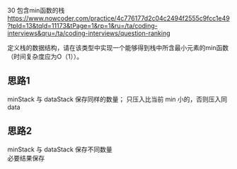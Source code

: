 30 包含min函数的栈
 https://www.nowcoder.com/practice/4c776177d2c04c2494f2555c9fcc1e49?tpId=13&tqId=11173&tPage=1&rp=1&ru=/ta/coding-interviews&qru=/ta/coding-interviews/question-ranking

定义栈的数据结构，请在该类型中实现一个能够得到栈中所含最小元素的min函数（时间复杂度应为O（1））。

## 思路1
 minStack 与 dataStack 保存同样的数量；
 只压入比当前 min 小的，否则压入同 data
 
 
## 思路2
 minStack 与 dataStack 保存不同数量  
 必要结果保存